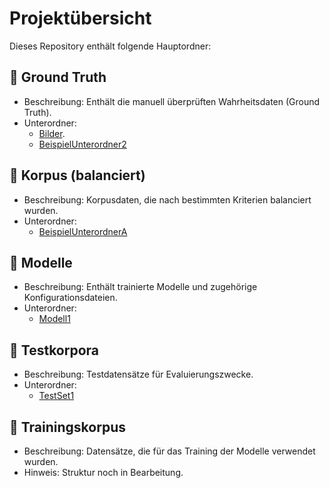 # Projektübersicht

Dieses Repository enthält folgende Hauptordner:

## 📁 Ground Truth
- Beschreibung: Enthält die manuell überprüften Wahrheitsdaten (Ground Truth).
- Unterordner:
  - [Bilder](Ground#20Truth/Bilder).
  - [BeispielUnterordner2](./Ground%20Truth/BeispielUnterordner2/)

## 📁 Korpus (balanciert)
- Beschreibung: Korpusdaten, die nach bestimmten Kriterien balanciert wurden.
- Unterordner:
  - [BeispielUnterordnerA](./Korpus%20(balanciert)/BeispielUnterordnerA/)

## 📁 Modelle
- Beschreibung: Enthält trainierte Modelle und zugehörige Konfigurationsdateien.
- Unterordner:
  - [Modell1](./Modelle/Modell1/)

## 📁 Testkorpora
- Beschreibung: Testdatensätze für Evaluierungszwecke.
- Unterordner:
  - [TestSet1](./Testkorpora/TestSet1/)

## 📁 Trainingskorpus
- Beschreibung: Datensätze, die für das Training der Modelle verwendet wurden.
- Hinweis: Struktur noch in Bearbeitung.

